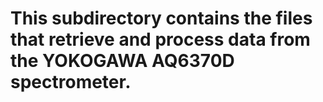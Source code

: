 # This subdirectory contains the files that retrieve and process data from the YOKOGAWA AQ6370D spectrometer.
